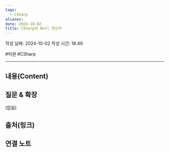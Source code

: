 ```yaml
---
tags:
  - CSharp
aliases: 
date: 2024-10-02
title: CSharp의 Null 연산자
---
```

작성 날짜: 2024-10-02
작성 시간: 18:49

#미완 #CSharp 

----
## 내용(Content)

### 

## 질문 & 확장

(없음)

## 출처(링크)


## 연결 노트










